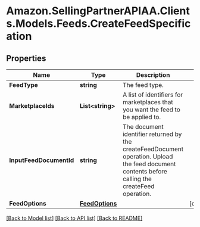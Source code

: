 # Amazon.SellingPartnerAPIAA.Clients.Models.Feeds.CreateFeedSpecification
## Properties

Name | Type | Description | Notes
------------ | ------------- | ------------- | -------------
**FeedType** | **string** | The feed type. | 
**MarketplaceIds** | **List&lt;string&gt;** | A list of identifiers for marketplaces that you want the feed to be applied to. | 
**InputFeedDocumentId** | **string** | The document identifier returned by the createFeedDocument operation. Upload the feed document contents before calling the createFeed operation. | 
**FeedOptions** | [**FeedOptions**](FeedOptions.md) |  | [optional] 

[[Back to Model list]](../README.md#documentation-for-models) [[Back to API list]](../README.md#documentation-for-api-endpoints) [[Back to README]](../README.md)

